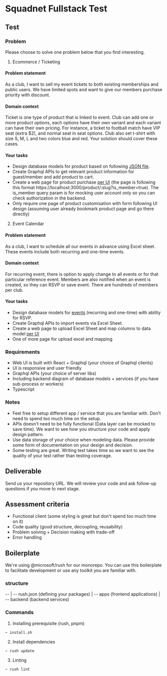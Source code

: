 # Squadnet Fullstack Test 

## Test

### Problem
Please choose to solve one problem below that you find interesting.

1. Ecommerce / Ticketing
#### Problem statement
As a club, I want to sell my event tickets to both existing memberships and public users. We have limited spots and want to give our members purchase priority with discount.

#### Domain context
Ticket is one type of product that is linked to event. Club can add one or more product options, each options have their own variant and each variant can have their own pricing.
For instance, a ticket to football match have VIP seat (extra $2), and normal seat in seat options. Club also set t-shirt with size S, M, L and two colors blue and red. Your solution should cover these cases.

#### Your tasks
- Design database models for product based on following [JSON file](data/products.json).
- Create Graphql APIs to get relevant product information for guest/member and add product to cart.
- Create a web page for product purchase [per UI](data/products_options.png) (the page is following this format https://localhost:3000/product/:slug?is_member=true). The is_member query param is for mocking user account only so you can check authorization in the backend.
- Only require one page of product customisation with form following UI design (assuming user already bookmark product page and go there directly)

2. Event Calendar
#### Problem statement
As a club, I want to schedule all our events in advance using Excel sheet. These events include both recurring and one-time events.

#### Domain context
For recurring event, there is option to apply change to all events or for that particular reference event. Members are also notified when an event is created, so they can RSVP or save event. There are hundreds of members per club.

#### Your tasks
- Design database models for [events](data/events.xlsx) (recurring and one-time) with ability for RSVP.
- Create Graphql APIs to import events via Excel Sheet.
- Create a web page to upload Excel Sheet and map columns to data model [per UI](data/event_mapping.png)
- One of more page for upload excel and mapping

### Requirements
- Web UI is built with React + Graphql (your choice of Graphql clients)
- UI is responsive and user friendly
- Graphql APIs (your choice of server libs)
- Including backend diagram of database models + services (if you have sub-process or workers)
- Typescript

### Notes
- Feel free to setup different app / service that you are familiar with. Don't need to spend too much time on the setup.
- APIs doesn't need to be fully functional (Data layer can be mocked to save time). We want to see how you structure your code and apply design pattern.
- Use data storage of your choice when modeling data. Please provide some form of documentation on your design and decision.
- Some testing are great. Writing test takes time so we want to see the quality of your test rather than testing coverage.

## Deliverable
Send us your repository URL. We will review your code and ask follow-up questions if you move to next stage.

## Assessment criteria
- Functional client (some styling is great but don't spend too much time on it)
- Code quality (good structure, decoupling, reusability)
- Problem solving + Decision making with trade-off
- Error handling

## Boilerplate
We're using @microsoft/rush for our monorepo. You can use this boilerplate to facilitate development or use any toolkit you are familiar with.

### structure
--
  |
  -- rush.json (defining your packages)
  |
  -- apps (frontend applications)
  |
  -- backend (backend services)
  
### Commands
1. Installing prerequisite (rush, pnpm)
```
~ install.sh
```
2. Install dependencies
```
~ rush update
```
3. Linting
```
~ rush lint

```
